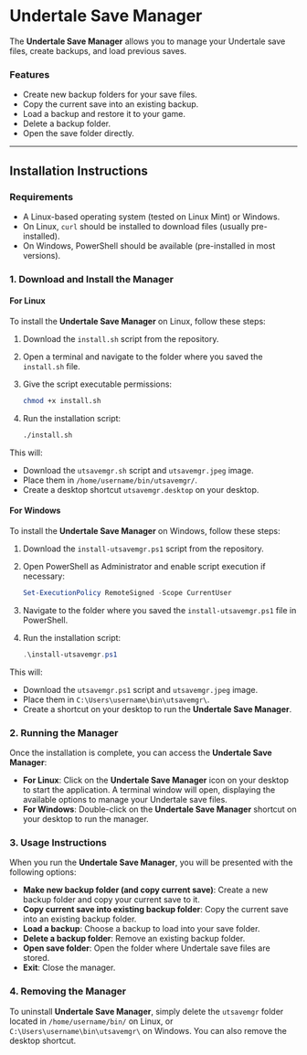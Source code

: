 
# Undertale Save Manager

The **Undertale Save Manager** allows you to manage your Undertale save files, create backups, and load previous saves.

### Features
- Create new backup folders for your save files.
- Copy the current save into an existing backup.
- Load a backup and restore it to your game.
- Delete a backup folder.
- Open the save folder directly.

---

## Installation Instructions

### Requirements
- A Linux-based operating system (tested on Linux Mint) or Windows.
- On Linux, `curl` should be installed to download files (usually pre-installed).
- On Windows, PowerShell should be available (pre-installed in most versions).

### 1. Download and Install the Manager

#### For Linux
To install the **Undertale Save Manager** on Linux, follow these steps:

1. Download the `install.sh` script from the repository.
   
2. Open a terminal and navigate to the folder where you saved the `install.sh` file.

3. Give the script executable permissions:
   ```bash
   chmod +x install.sh
   ```

4. Run the installation script:
   ```bash
   ./install.sh
   ```

This will:
- Download the `utsavemgr.sh` script and `utsavemgr.jpeg` image.
- Place them in `/home/username/bin/utsavemgr/`.
- Create a desktop shortcut `utsavemgr.desktop` on your desktop.

#### For Windows
To install the **Undertale Save Manager** on Windows, follow these steps:

1. Download the `install-utsavemgr.ps1` script from the repository.

2. Open PowerShell as Administrator and enable script execution if necessary:
   ```powershell
   Set-ExecutionPolicy RemoteSigned -Scope CurrentUser
   ```

3. Navigate to the folder where you saved the `install-utsavemgr.ps1` file in PowerShell.

4. Run the installation script:
   ```powershell
   .\install-utsavemgr.ps1
   ```

This will:
- Download the `utsavemgr.ps1` script and `utsavemgr.jpeg` image.
- Place them in `C:\Users\username\bin\utsavemgr\`.
- Create a shortcut on your desktop to run the **Undertale Save Manager**.

### 2. Running the Manager
Once the installation is complete, you can access the **Undertale Save Manager**:

- **For Linux**: Click on the **Undertale Save Manager** icon on your desktop to start the application. A terminal window will open, displaying the available options to manage your Undertale save files.
- **For Windows**: Double-click on the **Undertale Save Manager** shortcut on your desktop to run the manager.

### 3. Usage Instructions
When you run the **Undertale Save Manager**, you will be presented with the following options:

- **Make new backup folder (and copy current save)**: Create a new backup folder and copy your current save to it.
- **Copy current save into existing backup folder**: Copy the current save into an existing backup folder.
- **Load a backup**: Choose a backup to load into your save folder.
- **Delete a backup folder**: Remove an existing backup folder.
- **Open save folder**: Open the folder where Undertale save files are stored.
- **Exit**: Close the manager.

### 4. Removing the Manager
To uninstall **Undertale Save Manager**, simply delete the `utsavemgr` folder located in `/home/username/bin/` on Linux, or `C:\Users\username\bin\utsavemgr\` on Windows. You can also remove the desktop shortcut.

